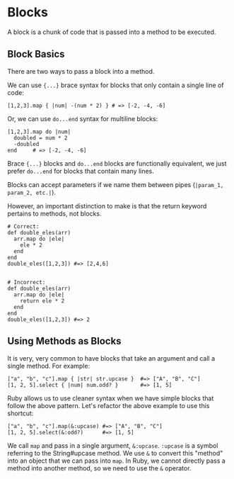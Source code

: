# Blocks

A block is a chunk of code that is passed into a method to be executed.

## Block Basics

There are two ways to pass a block into a method.

We can use `{...}` brace syntax for blocks that only contain a single line of code:

```
[1,2,3].map { |num| -(num * 2) } # => [-2, -4, -6]
```

Or, we can use `do...end` syntax for multiline blocks:

```
[1,2,3].map do |num|
  doubled = num * 2
  -doubled
end     # => [-2, -4, -6]
```

Brace `{...}` blocks and `do...end` blocks are functionally equivalent, we just prefer `do...end` for blocks that contain many lines.

Blocks can accept parameters if we name them between pipes (`|param_1, param_2, etc.|`).

However, an important distinction to make is that the return keyword pertains to methods, not blocks.

```
# Correct:
def double_eles(arr)
  arr.map do |ele|
    ele * 2
  end
end
double_eles([1,2,3]) #=> [2,4,6]


# Incorrect:
def double_eles(arr)
  arr.map do |ele|
    return ele * 2
  end
end
double_eles([1,2,3]) #=> 2
```

## Using Methods as Blocks

It is very, very common to have blocks that take an argument and call a single method. For example:

```
["a", "b", "c"].map { |str| str.upcase }  #=> ["A", "B", "C"]
[1, 2, 5].select { |num| num.odd? }       #=> [1, 5]
```

Ruby allows us to use cleaner syntax when we have simple blocks that follow the above pattern. Let's refactor the above example to use this shortcut:

```
["a", "b", "c"].map(&:upcase) #=> ["A", "B", "C"]
[1, 2, 5].select(&:odd?)      #=> [1, 5]
```

We call `map` and pass in a single argument, `&:upcase`. `:upcase` is a symbol referring to the String#upcase method. We use `&` to convert this "method" into an object that we can pass into `map`. In Ruby, we cannot directly pass a method into another method, so we need to use the `&` operator.

